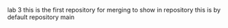 lab 3
this is the first repository for merging to show in repository
this is by default repository
main
